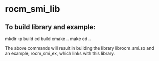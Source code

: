 # rocm_smi_lib

## To build library and example:
mkdir -p build
cd build
cmake ..
make
cd ..

The above commands will result in building the library librocm_smi.so and
an example, rocm_smi_ex, which links with this library.

